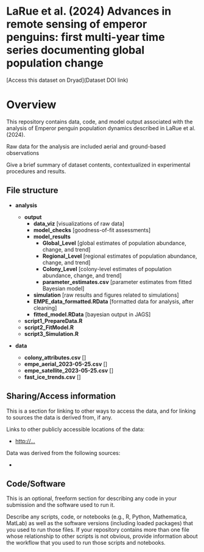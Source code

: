 # LaRue et al. (2024) Advances in remote sensing of emperor penguins: first multi-year time series documenting global population change

[Access this dataset on Dryad](Dataset DOI link)

# Overview

This repository contains data, code, and model output associated with the analysis of Emperor penguin population dynamics described in LaRue et al. (2024).

Raw data for the analysis are  included aerial and ground-based observations

Give a brief summary of dataset contents, contextualized in experimental procedures and results.

## File structure

- **analysis**
    - **output**
        - **data_viz** [visualizations of raw data] 
        - **model_checks** [goodness-of-fit assessments]
        - **model_results** 
            - **Global_Level** [global estimates of population abundance, change, and trend]
            - **Regional_Level** [regional estimates of population abundance, change, and trend]
            - **Colony_Level** [colony-level estimates of population abundance, change, and trend]
            - **parameter_estimates.csv** [parameter estimates from fitted Bayesian model]
        - **simulation** [raw results and figures related to simulations]
        - **EMPE_data_formatted.RData** [formatted data for analysis, after cleaning]
        - **fitted_model.RData** [bayesian output in JAGS]
    - **script1_PrepareData.R**
    - **script2_FitModel.R**
    - **script3_Simulation.R**
    
- **data**
    - **colony_attributes.csv** []
    - **empe_aerial_2023-05-25.csv** []
    - **empe_satellite_2023-05-25.csv** []
    - **fast_ice_trends.csv** []

## Sharing/Access information

This is a section for linking to other ways to access the data, and for linking to sources the data is derived from, if any.

Links to other publicly accessible locations of the data:
 - [http://...](http://...)

Data was derived from the following sources:
 - []()


## Code/Software

This is an optional, freeform section for describing any code in your submission and the software used to run it.

Describe any scripts, code, or notebooks (e.g., R, Python, Mathematica, MatLab) as well as the software versions (including loaded packages) that you used to run those files. If your repository contains more than one file whose relationship to other scripts is not obvious, provide information about the workflow that you used to run those scripts and notebooks.